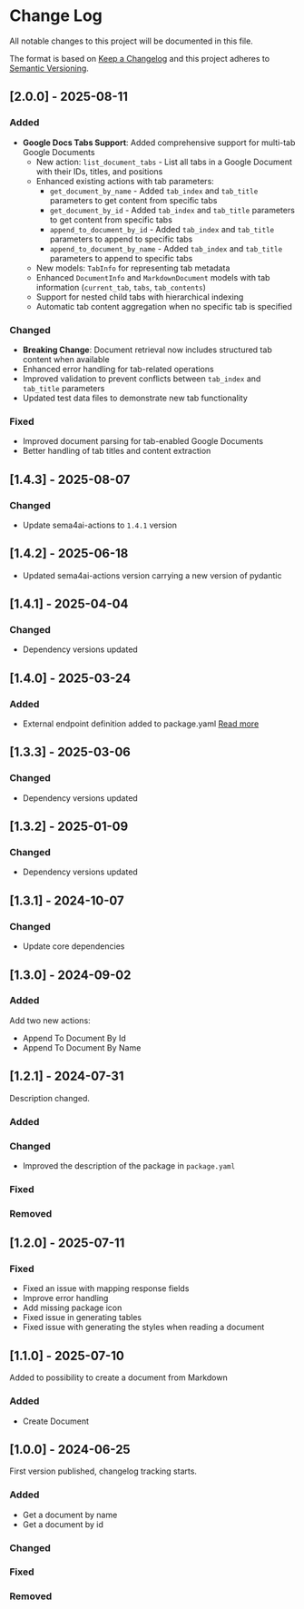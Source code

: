 # Change Log
All notable changes to this project will be documented in this file.

The format is based on [Keep a Changelog](https://keepachangelog.com/)
and this project adheres to [Semantic Versioning](https://semver.org/).

## [2.0.0] - 2025-08-11

### Added

- **Google Docs Tabs Support**: Added comprehensive support for multi-tab Google Documents
  - New action: `list_document_tabs` - List all tabs in a Google Document with their IDs, titles, and positions
  - Enhanced existing actions with tab parameters:
    - `get_document_by_name` - Added `tab_index` and `tab_title` parameters to get content from specific tabs
    - `get_document_by_id` - Added `tab_index` and `tab_title` parameters to get content from specific tabs
    - `append_to_document_by_id` - Added `tab_index` and `tab_title` parameters to append to specific tabs
    - `append_to_document_by_name` - Added `tab_index` and `tab_title` parameters to append to specific tabs
  - New models: `TabInfo` for representing tab metadata
  - Enhanced `DocumentInfo` and `MarkdownDocument` models with tab information (`current_tab`, `tabs`, `tab_contents`)
  - Support for nested child tabs with hierarchical indexing
  - Automatic tab content aggregation when no specific tab is specified

### Changed

- **Breaking Change**: Document retrieval now includes structured tab content when available
- Enhanced error handling for tab-related operations
- Improved validation to prevent conflicts between `tab_index` and `tab_title` parameters
- Updated test data files to demonstrate new tab functionality

### Fixed

- Improved document parsing for tab-enabled Google Documents
- Better handling of tab titles and content extraction

## [1.4.3] - 2025-08-07

### Changed

- Update sema4ai-actions to `1.4.1` version

## [1.4.2] - 2025-06-18

- Updated sema4ai-actions version carrying a new version of pydantic

## [1.4.1] - 2025-04-04

### Changed

- Dependency versions updated

## [1.4.0] - 2025-03-24

### Added

- External endpoint definition added to package.yaml [Read more](https://sema4.ai/docs/team-edition/marketplace/snowflake-admin#managing-external-access)

## [1.3.3] - 2025-03-06

### Changed

- Dependency versions updated

## [1.3.2] - 2025-01-09

### Changed

- Dependency versions updated

## [1.3.1] - 2024-10-07

### Changed

- Update core dependencies


## [1.3.0] - 2024-09-02

### Added

Add two new actions:
- Append To Document By Id
- Append To Document By Name

## [1.2.1] - 2024-07-31

Description changed.

### Added

### Changed

- Improved the description of the package in `package.yaml`

### Fixed

### Removed

## [1.2.0] - 2025-07-11

### Fixed
- Fixed an issue with mapping response fields
- Improve error handling
- Add missing package icon
- Fixed issue in generating tables
- Fixed issue with generating the styles when reading a document

## [1.1.0] - 2025-07-10

Added to possibility to create a document from Markdown

### Added
- Create Document


## [1.0.0] - 2024-06-25

First version published, changelog tracking starts.

### Added
- Get a document by name
- Get a document by id

### Changed

### Fixed

### Removed
